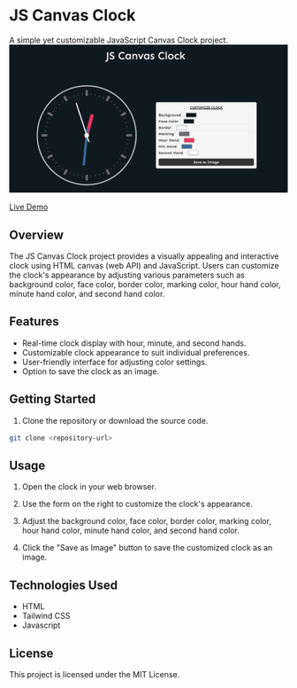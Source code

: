 # JS Canvas Clock

A simple yet customizable JavaScript Canvas Clock project.
![Project Screenshot](./src/images/canvas-clock.png)

[Live Demo](https://canvas-clock-js.netlify.app/)

## Overview

The JS Canvas Clock project provides a visually appealing and interactive clock using HTML canvas (web API) and JavaScript. Users can customize the clock's appearance by adjusting various parameters such as background color, face color, border color, marking color, hour hand color, minute hand color, and second hand color.

## Features

- Real-time clock display with hour, minute, and second hands.
- Customizable clock appearance to suit individual preferences.
- User-friendly interface for adjusting color settings.
- Option to save the clock as an image.

## Getting Started

1. Clone the repository or download the source code.

```bash
git clone <repository-url>

```

## Usage

1. Open the clock in your web browser.

2. Use the form on the right to customize the clock's appearance.

3. Adjust the background color, face color, border color, marking color, hour hand color, minute hand color, and second hand color.

4. Click the "Save as Image" button to save the customized clock as an image.

## Technologies Used

- HTML
- Tailwind CSS
- Javascript

## License

This project is licensed under the MIT License.
